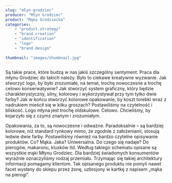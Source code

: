 ```yaml
---
slug: "młyn-grodziec"
producer: "Młyn Grodziec"
product: "Mąka Grodziecka"
categories:
    - "product.strategy"
    - "brand.creation"
    - "identification"
    - "logo"
    - "brand.design"
     
thumbnail: "images/thumbnail.jpg"
---
```

Są takie prace, które budzą w nas jakiś szczególny sentyment. Praca dla młynu Grodziec do takich należy. Było to ciekawe kreatywne wyzwanie. Jak stworzyć logo, by było zrozumiałe, na temat, trochę nowoczesne a trochę celowo konserwatywne? Jak stworzyć system graficzny, który będzie charakterystyczny, silny, kolorowy i wykorzystywał przy tym tylko dwie farby? Jak w końcu stworzyć kolorowe opakowanie, by koszt torebki wraz z nadrukiem mieścił się w kilku groszach? 
Postawiliśmy na czytelność i bliskość. Logo młyna jest trochę oldskulowe. Celowo. Chcieliśmy, by kojarzyło się z czymś znanym i zrozumiałym. 

Opakowania, za to, są nowoczesne i odważne. Paradoksalnie – są bardziej kolorowe, niż standard rynkowy mimo, że zgodnie z założeniami, stosują ledwie dwie farby. Postawiliśmy również na bardzo czytelne opisywanie produktów. Co? Mąka. Jaka? Uniwersalna. Do czego się nadaje? Do pierogów, makaronu, klusków itd. Według takiego schematu opisane są wszystkie mąki Młynu Grodziec. Dla bardziej świadomych konsumentów wyraźnie oznaczyliśmy rodzaj przemiału. Trzymając się takiej architektury informacji pomagamy klientom. Tak opisanego produktu nie pomyli nawet facet wysłany do sklepu przez żonę, uzbrojony w kartkę z napisem „mąka na pierogi”.